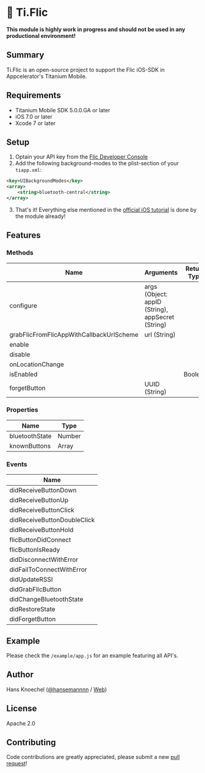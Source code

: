 # 🔘 Ti.Flic

**This module is highly work in progress and should not be used in any productional environment!**

 Summary
---------------
Ti.Flic is an open-source project to support the Flic iOS-SDK in Appcelerator's Titanium Mobile. 

## Requirements
- Titanium Mobile SDK 5.0.0.GA or later
- iOS 7.0 or later
- Xcode 7 or later

## Setup
1. Optain your API key from the [Flic Developer Console](https://partners.flic.io/partners/developers/credentials)
2. Add the following background-modes to the plist-section of your `tiapp.xml`:
```xml
<key>UIBackgroundModes</key>
<array>
    <string>bluetooth-central</string>
</array>
```
3. That's it! Everything else mentioned in the [official iOS tutorial](https://partners.flic.io/partners/developers/ios-tutorial) is done by the module already!

## Features
### Methods
| Name | Arguments | Return Type |
|------|-----------|-------------|
| configure | args (Object: appID (String), appSecret (String) |  |
| grabFlicFromFlicAppWithCallbackUrlScheme | url (String) |  |
| enable |  |  |
| disable |  |  |
| onLocationChange |  |  |
| isEnabled |  | Boolean |
| forgetButton | UUID (String) |  |

### Properties
| Name | Type |
|------|------|
| bluetoothState | Number |
| knownButtons | Array |

### Events
| Name |
|------|
| didReceiveButtonDown |
| didReceiveButtonUp |
| didReceiveButtonClick |
| didReceiveButtonDoubleClick |
| didReceiveButtonHold |
| flicButtonDidConnect |
| flicButtonIsReady |
| didDisconnectWithError |
| didFailToConnectWithError |
| didUpdateRSSI |
| didGrabFlicButton |
| didChangeBluetoothState |
| didRestoreState |
| didForgetButton |

## Example
Please check the `/example/app.js` for an example featuring all API's.

## Author
Hans Knoechel ([@hansemannnn](https://twitter.com/hansemannnn) / [Web](http://hans-knoechel.de))

## License
Apache 2.0

## Contributing
Code contributions are greatly appreciated, please submit a new [pull request](https://github.com/hansemannn/ti.flic/pull/new/master)!
